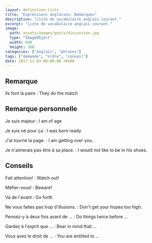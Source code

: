 ```yaml
---
layout: definition-lists
title: "Expressions anglaises: Remarques"
description: "Liste de vocabulaire anglais courant."
excerpt: "Liste de vocabulaire anglais courant."
image:
  path: assets/images/posts/discussion.jpg
  type: "ImageObject"
  width: 640
  height: 360
categories: ["anglais", "phrases"]
tags: ["demande", "ordre", "conseil"]
date: 2017-11-03 00:00:00 +0100
---
```



## Remarque

Ils font la paire
: They do the match


## Remarque personnelle

Je suis majeur
: I am of age

Je suis né pour ça
: I was born ready

J'ai tourné la page.
: I am getting over you.

Je n'aimerais pas être à sa place.
: I would not like to be in his shoes.


## Conseils

Fait attention!
: Watch out!

Méfier-vous!
:	Beware!

Va de l'avant
: Go forth

Ne vous faites pas trop d'illusions.
: Don't get your hopes too high.

Pensez-y à deux fois avant de …
: Do things twice before …

Gardez à l'esprit que …
: Bear in mind that …

Vous avez le droit de …
: You are entitled to …
